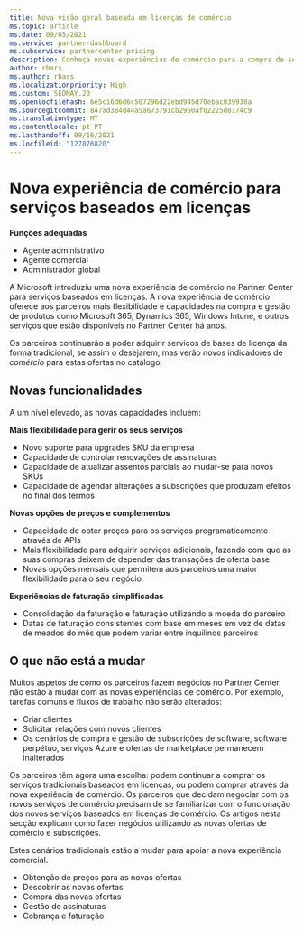 ```yaml
---
title: Nova visão geral baseada em licenças de comércio
ms.topic: article
ms.date: 09/03/2021
ms.service: partner-dashboard
ms.subservice: partnercenter-pricing
description: Conheça novas experiências de comércio para a compra de serviços online baseados em licenças.
author: rbars
ms.author: rbars
ms.localizationpriority: High
ms.custom: SEOMAY.20
ms.openlocfilehash: 6e5c16d6d6c507296d22ebd945d70ebac039938a
ms.sourcegitcommit: 847ad384d44a5a673791cb2950af02225d8174c9
ms.translationtype: MT
ms.contentlocale: pt-PT
ms.lasthandoff: 09/16/2021
ms.locfileid: "127876820"
---
```

# <a name="new-commerce-experience-for-license-based-services"></a>Nova experiência de comércio para serviços baseados em licenças

**Funções adequadas**

- Agente administrativo
- Agente comercial
- Administrador global

A Microsoft introduziu uma nova experiência de comércio no Partner Center para serviços baseados em licenças. A nova experiência de comércio oferece aos parceiros mais flexibilidade e capacidades na compra e gestão de produtos como Microsoft 365, Dynamics 365, Windows Intune, e outros serviços que estão disponíveis no Partner Center há anos.

Os parceiros continuarão a poder adquirir serviços de bases de licença da forma tradicional, se assim o desejarem, mas verão novos indicadores de *comércio* para estas ofertas no catálogo.

## <a name="new-capabilities"></a>Novas funcionalidades

A um nível elevado, as novas capacidades incluem:

**Mais flexibilidade para gerir os seus serviços**

- Novo suporte para upgrades SKU da empresa
- Capacidade de controlar renovações de assinaturas
- Capacidade de atualizar assentos parciais ao mudar-se para novos SKUs
- Capacidade de agendar alterações a subscrições que produzam efeitos no final dos termos

**Novas opções de preços e complementos**

- Capacidade de obter preços para os serviços programaticamente através de APIs
- Mais flexibilidade para adquirir serviços adicionais, fazendo com que as suas compras deixem de depender das transações de oferta base
- Novas opções mensais que permitem aos parceiros uma maior flexibilidade para o seu negócio

**Experiências de faturação simplificadas**

- Consolidação da faturação e faturação utilizando a moeda do parceiro
- Datas de faturação consistentes com base em meses em vez de datas de meados do mês que podem variar entre inquilinos parceiros

## <a name="what-isnt-changing"></a>O que não está a mudar

Muitos aspetos de como os parceiros fazem negócios no Partner Center não estão a mudar com as novas experiências de comércio. Por exemplo, tarefas comuns e fluxos de trabalho não serão alterados:

- Criar clientes
- Solicitar relações com novos clientes
- Os cenários de compra e gestão de subscrições de software, software perpétuo, serviços Azure e ofertas de marketplace permanecem inalterados

Os parceiros têm agora uma escolha: podem continuar a comprar os serviços tradicionais baseados em licenças, ou podem comprar através da nova experiência de comércio. Os parceiros que decidam negociar com os novos serviços de comércio precisam de se familiarizar com o funcionação dos novos serviços baseados em licenças de comércio. Os artigos nesta secção explicam como fazer negócios utilizando as novas ofertas de comércio e subscrições.

Estes cenários tradicionais estão a mudar para apoiar a nova experiência comercial.

- Obtenção de preços para as novas ofertas
- Descobrir as novas ofertas
- Compra das novas ofertas
- Gestão de assinaturas
- Cobrança e faturação
